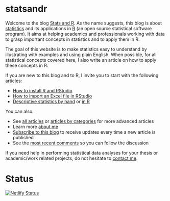 # statsandr

Welcome to the blog [Stats and R](https://www.statsandr.com/). As the name suggests, this blog is about [statistics](https://www.statsandr.com/tags/statistics/) and its applications in [R](https://www.statsandr.com/tags/r/) (an open source statistical software program). It aims at helping academics and professionals working with data to grasp important concepts in statistics and to apply them in R.

The goal of this website is to make statistics easy to understand by illustrating with examples and using plain English. When possible, for all statistical concepts covered here, I also write an article on how to apply these concepts in R.

If you are new to this blog and to R, I invite you to start with the following articles:

* [How to install R and RStudio](https://www.statsandr.com/blog/how-to-install-r-and-rstudio/)
* [How to import an Excel file in RStudio](https://www.statsandr.com/blog/how-to-import-an-excel-file-in-rstudio/)
* [Descriptive statistics by hand](https://www.statsandr.com/blog/descriptive-statistics-by-hand/) or [in R](https://www.statsandr.com/blog/descriptive-statistics-in-r/)

You can also:

* See [all articles](https://www.statsandr.com/blog/) or [articles by categories](https://www.statsandr.com/tags/) for more advanced articles
* Learn more [about me](https://www.statsandr.com/about/)
* [Subscribe to this blog](https://www.statsandr.com/subscribe/) to receive updates every time a new article is published
* See the [most recent comments](https://www.statsandr.com/recent-comments/) so you can follow the discussion

If you need help in performing statistical data analyses for your thesis or academic/work related projects, do not hesitate to [contact me](https://www.statsandr.com/contact/).

# Status

[![Netlify Status](https://api.netlify.com/api/v1/badges/8ef22d4a-c312-4c44-a02d-06db75dc8c6f/deploy-status)](https://app.netlify.com/sites/statsandr/deploys)